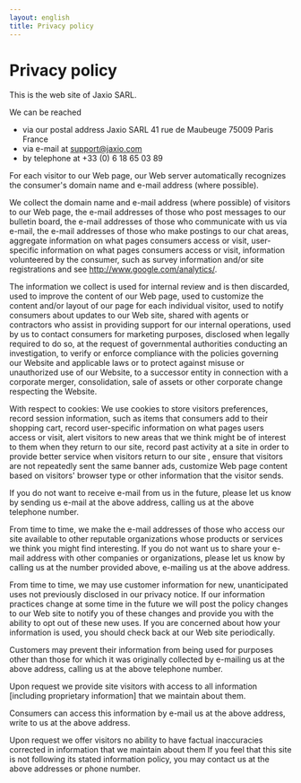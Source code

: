 ```yaml
---
layout: english
title: Privacy policy 
---
```

# Privacy policy

This is the web site of Jaxio SARL.

We can be reached

* via our postal address
  Jaxio SARL
  41 rue de Maubeuge
  75009 Paris
  France
* via e-mail at support@jaxio.com
* by telephone at +33 (0) 6 18 65 03 89
	
For each visitor to our Web page, our Web server automatically recognizes the consumer's domain name and e-mail address (where possible).

We collect the domain name and e-mail address (where possible) of visitors to our Web page, the e-mail addresses of those who post messages to our bulletin board, 
the e-mail addresses of those who communicate with us via e-mail, the e-mail addresses of those who make postings to our chat areas, 
aggregate information on what pages consumers access or visit, user-specific information on what pages consumers access or visit, information volunteered by the consumer, 
such as survey information and/or site registrations and see http://www.google.com/analytics/.

The information we collect is used for internal review and is then discarded, used to improve the content of our Web page, 
used to customize the content and/or layout of our page for each individual visitor, used to notify consumers about updates to our Web site, 
shared with agents or contractors who assist in providing support for our internal operations, used by us to contact consumers for marketing purposes, 
disclosed when legally required to do so, at the request of governmental authorities conducting an investigation, 
to verify or enforce compliance with the policies governing our Website and applicable laws or to protect against misuse or unauthorized use of our Website, 
to a successor entity in connection with a corporate merger, consolidation, sale of assets or other corporate change respecting the Website.

With respect to cookies: We use cookies to store visitors preferences, record session information, such as items that consumers add to their shopping cart, 
record user-specific information on what pages users access or visit, alert visitors to new areas that we think might be of interest to them when they return to our site, 
record past activity at a site in order to provide better service when visitors return to our site , ensure that visitors are not repeatedly sent the same banner ads, 
customize Web page content based on visitors' browser type or other information that the visitor sends.

If you do not want to receive e-mail from us in the future, please let us know by sending us e-mail at the above address, calling us at the above telephone number.

From time to time, we make the e-mail addresses of those who access our site available to other reputable organizations whose products or services we think you might find interesting. 
If you do not want us to share your e-mail address with other companies or organizations, please let us know by calling us at the number provided above, e-mailing us at the above address.

From time to time, we may use customer information for new, unanticipated uses not previously disclosed in our privacy notice. 
If our information practices change at some time in the future we will post the policy changes to our Web site to notify you of these changes and provide you with the ability to opt out of these new uses. 
If you are concerned about how your information is used, you should check back at our Web site periodically.

Customers may prevent their information from being used for purposes other than those for which it was originally collected by e-mailing us at the above address, calling us at the above telephone number.

Upon request we provide site visitors with access to all information [including proprietary information] that we maintain about them.

Consumers can access this information by e-mail us at the above address, write to us at the above address.

Upon request we offer visitors no ability to have factual inaccuracies corrected in information that we maintain about them If you feel that this site is not following its stated information policy, 
you may contact us at the above addresses or phone number.